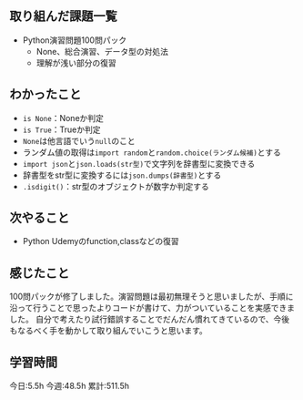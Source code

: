 ## 取り組んだ課題一覧
- Python演習問題100問パック
	- None、総合演習、データ型の対処法
	- 理解が浅い部分の復習

	
## わかったこと

- `is None`：Noneか判定
- `is True`：Trueか判定
- `None`は他言語でいう`null`のこと
- ランダム値の取得は`import random`と`random.choice(ランダム候補)`とする
- `import json`と`json.loads(str型)`で文字列を辞書型に変換できる
- 辞書型をstr型に変換するには`json.dumps(辞書型)`とする
- `.isdigit()`：str型のオブジェクトが数字か判定する


## 次やること
- Python Udemyのfunction,classなどの復習


## 感じたこと
100問パックが修了しました。演習問題は最初無理そうと思いましたが、手順に沿って行うことで思ったよりコードが書けて、力がついていることを実感できました。
自分で考えたり試行錯誤することでだんだん慣れてきているので、今後もなるべく手を動かして取り組んでいこうと思います。



## 学習時間
今日:5.5h
今週:48.5h 
累計:511.5h